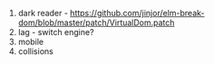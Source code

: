 1. dark reader - https://github.com/jinjor/elm-break-dom/blob/master/patch/VirtualDom.patch
2. lag - switch engine?
3. mobile
4. collisions

